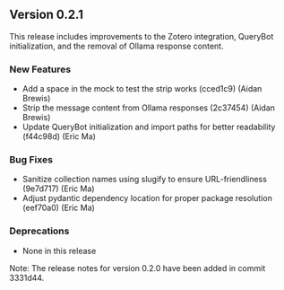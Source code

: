 ## Version 0.2.1

This release includes improvements to the Zotero integration, QueryBot initialization, and the removal of Ollama response content.

### New Features

- Add a space in the mock to test the strip works (cced1c9) (Aidan Brewis)
- Strip the message content from Ollama responses (2c37454) (Aidan Brewis)
- Update QueryBot initialization and import paths for better readability (f44c98d) (Eric Ma)

### Bug Fixes

- Sanitize collection names using slugify to ensure URL-friendliness (9e7d717) (Eric Ma)
- Adjust pydantic dependency location for proper package resolution (eef70a0) (Eric Ma)

### Deprecations

- None in this release

Note: The release notes for version 0.2.0 have been added in commit 3331d44.